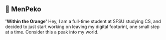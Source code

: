 ## 🍊 MenPeko

**'Within the Orange'**
Hey, I am a full-time student at SFSU studying CS, and decided to just start working on leaving my digital footprint, one small step at a time. Consider this a peak into my world. 
